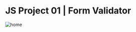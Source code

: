 # JS Project 01 | Form Validator
![home](https://user-images.githubusercontent.com/56375291/113611274-97016a80-964e-11eb-9d68-dcb391c5ccf5.png)
